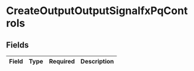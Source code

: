 # CreateOutputOutputSignalfxPqControls


## Fields

| Field       | Type        | Required    | Description |
| ----------- | ----------- | ----------- | ----------- |